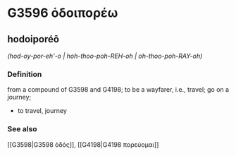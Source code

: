 # G3596 ὁδοιπορέω

## hodoiporéō

_(hod-oy-por-eh'-o | hoh-thoo-poh-REH-oh | oh-thoo-poh-RAY-oh)_

### Definition

from a compound of G3598 and G4198; to be a wayfarer, i.e., travel; go on a journey; 

- to travel, journey

### See also

[[G3598|G3598 ὁδός]], [[G4198|G4198 πορεύομαι]]
